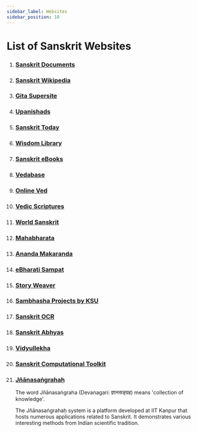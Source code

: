 ```yaml
---
sidebar_label: Websites
sidebar_position: 10
---
```


# List of Sanskrit Websites

1. ### [Sanskrit Documents](https://sanskritdocuments.org/)

1. ### [Sanskrit Wikipedia](https://sa.wikipedia.org/)

1. ### [Gita Supersite](https://gitasupersite.iitk.ac.in/)

1. ### [Upanishads](https://upanishads.org.in/)

1. ### [Sanskrit Today](https://sanskrit.today/)

1. ### [Wisdom Library](https://wisdomlib.org/)

1. ### [Sanskrit eBooks](https://sanskritebooks.org/)

1. ### [Vedabase](https://vedabase.io/)

1. ### [Online Ved](https://onlineved.com/)

1. ### [Vedic Scriptures](http://vedicscripture.com/)

1. ### [World Sanskrit](https://worldsanskrit.net/)

1. ### [Mahabharata](https://mahabharata.shreevatsa.net/)

1. ### [Ananda Makaranda](https://anandamakaranda.in/)

1. ### [eBharati Sampat](https://ebharatisampat.in/)

1. ### [Story Weaver](https://storyweaver.org.in/en/stories/?language=Sanskrit&language=English-Sanskrit)

1. ### [Sambhasha Projects by KSU](https://sambhasha.ksu.ac.in/projects/)

1. ### [Sanskrit OCR](https://ocr.sanskritdictionary.com/)

1. ### [Sanskrit Abhyas](https://sanskritabhyas.in/)

1. ### [Vidyullekha](https://ambuda-org.github.io/vidyullekha)

1. ### [Sanskrit Computational Toolkit](https://sanskrit.uohyd.ac.in/scl/#)

1. ### [Jñānasaṅgrahaḥ](https://sanskrit.iitk.ac.in/jnanasangraha/)
    The word Jñānasaṅgraha (Devanagari: ज्ञानसङ्ग्रह) means 'collection of knowledge'.

    The Jñānasaṅgrahaḥ system is a platform developed at IIT Kanpur that hosts numerous applications related to Sanskrit. It demonstrates various interesting methods from Indian scientific tradition.